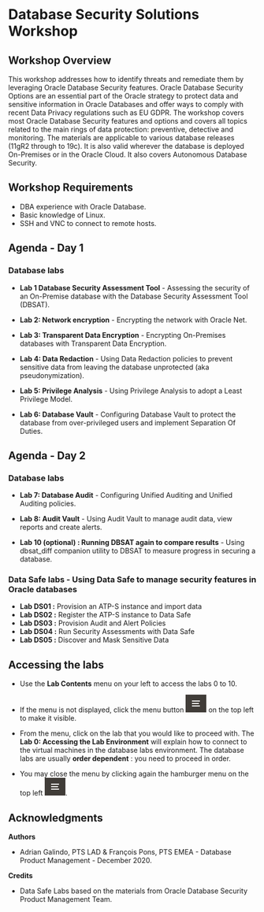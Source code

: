 # Database Security Solutions Workshop #

## Workshop Overview ##

This workshop addresses how to identify threats and remediate them by leveraging Oracle Database Security features. Oracle Database Security Options are an essential part of the Oracle strategy to protect data and sensitive information in Oracle Databases and offer ways to comply with recent Data Privacy regulations such as EU GDPR. The workshop covers most Oracle Database Security features and options and covers all topics related to the main rings of data protection: preventive, detective and monitoring. The materials are applicable to various database releases (11gR2 through to 19c). It is also valid wherever the database is deployed On-Premises or in the Oracle Cloud. It also covers Autonomous Database Security.

## Workshop Requirements

- DBA experience with Oracle Database.
- Basic knowledge of Linux.
- SSH and VNC to connect to remote hosts.

## Agenda - Day 1

### Database labs

- **Lab 1 Database Security Assessment Tool** - Assessing the security of an On-Premise database with the Database Security Assessment Tool (DBSAT).

- **Lab 2: Network encryption** - Encrypting the network with Oracle Net.

- **Lab 3: Transparent Data Encryption** - Encrypting On-Premises databases with Transparent Data Encryption.

- **Lab 4: Data Redaction** - Using Data Redaction policies to prevent sensitive data from leaving the database unprotected (aka pseudonymization).

- **Lab 5: Privilege Analysis** - Using Privilege Analysis to adopt a Least Privilege Model.

- **Lab 6: Database Vault** - Configuring Database Vault to protect the database from over-privileged users and implement Separation Of Duties.

## Agenda - Day 2

### Database labs

- **Lab 7: Database Audit** - Configuring Unified Auditing and Unified Auditing policies.

- **Lab 8: Audit Vault** - Using Audit Vault to manage audit data, view reports and create alerts.

- **Lab 10 (optional) : Running DBSAT again to compare results** - Using dbsat_diff companion utility to DBSAT to measure progress in securing a database.

### Data Safe labs - Using Data Safe to manage security features in Oracle databases
- **Lab DS01 :** Provision an ATP-S instance and import data
- **Lab DS02 :** Register the ATP-S instance to Data Safe
- **Lab DS03 :** Provision Audit and Alert Policies
- **Lab DS04 :** Run Security Assessments with Data Safe
- **Lab DS05 :** Discover and Mask Sensitive Data


## Accessing the labs ##

- Use the **Lab Contents** menu on your left to access the labs 0 to 10.

- If the menu is not displayed, click the menu button ![](./images/menu-button.png "") on the top left to make it visible.

- From the menu, click on the lab that you would like to proceed with. The **Lab 0: Accessing the Lab Environment** will explain how to connect to the virtual machines in the database labs environment. The database labs are usually **order dependent** : you need to proceed in order.

- You may close the menu by clicking again the hamburger menu on the top left ![](./images/menu-button.png "").


## Acknowledgments

**Authors**

- Adrian Galindo, PTS LAD & François Pons, PTS EMEA - Database Product Management - December 2020.

**Credits**

- Data Safe Labs based on the materials from Oracle Database Security Product Management Team.
